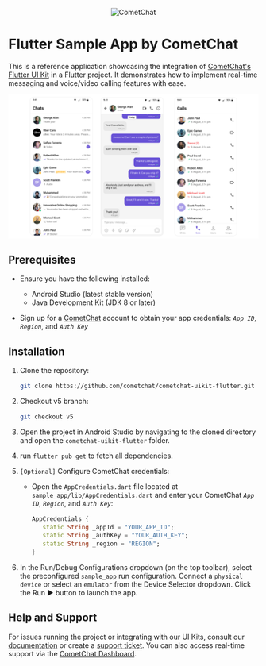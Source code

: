 
<p align="center">
  <img alt="CometChat" src="https://assets.cometchat.io/website/images/logos/banner.png">
</p>

# Flutter Sample App by CometChat

This is a reference application showcasing the integration of [CometChat's Flutter UI Kit](https://www.cometchat.com/docs/ui-kit/flutter/5.0/overview) in a Flutter project. It demonstrates how to implement real-time messaging and voice/video calling features with ease.

<div style="display: flex; align-items: center; justify-content: center">
   <img src="../screenshots/overview_cometchat_screens.png" />
</div>

## Prerequisites

- Ensure you have the following installed:
   - Android Studio (latest stable version)
   - Java Development Kit (JDK 8 or later)

- Sign up for a [CometChat](https://app.cometchat.com/) account to obtain your app credentials: _`App ID`_, _`Region`_, and _`Auth Key`_

## Installation

1. Clone the repository:
   ```sh
   git clone https://github.com/cometchat/cometchat-uikit-flutter.git
   ```

2. Checkout v5 branch:
   ```sh
   git checkout v5
   ```

3. Open the project in Android Studio by navigating to the cloned directory and open the `cometchat-uikit-flutter` folder.

4.  run `flutter pub get` to fetch all dependencies.

5. `[Optional]` Configure CometChat credentials:
   - Open the `AppCredentials.dart` file located at `sample_app/lib/AppCredentials.dart` and enter your CometChat _`App ID`_, _`Region`_, and _`Auth Key`_:
     ```dart
     AppCredentials {
        static String _appId = "YOUR_APP_ID";
        static String _authKey = "YOUR_AUTH_KEY";
        static String _region = "REGION";
     }
     ```

6. In the Run/Debug Configurations dropdown (on the top toolbar), select the preconfigured `sample_app` run configuration. Connect a `physical device` or select an `emulator` from the Device Selector dropdown. Click the Run ▶ button to launch the app.

## Help and Support

For issues running the project or integrating with our UI Kits, consult our [documentation](https://www.cometchat.com/docs/ui-kit/flutter/5.0/getting-started) or create a [support ticket](https://help.cometchat.com/hc/en-us). You can also access real-time support via the [CometChat Dashboard](http://app.cometchat.com/).